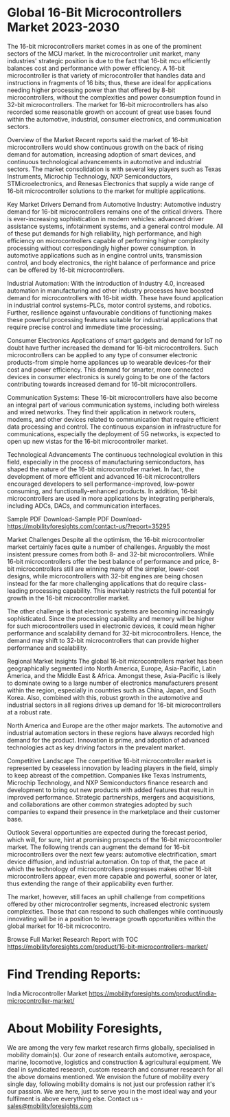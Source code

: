 # Global 16-Bit Microcontrollers Market 2023-2030
The 16-bit microcontrollers market comes in as one of the prominent sectors of the MCU market. In the microcontroller unit market, many industries' strategic position is due to the fact that 16-bit mcu efficiently balances cost and performance with power efficiency. A 16-bit microcontroller is that variety of microcontroller that handles data and instructions in fragments of 16 bits; thus, these are ideal for applications needing higher processing power than that offered by 8-bit microcontrollers, without the complexities and power consumption found in 32-bit microcontrollers. The market for 16-bit microcontrollers has also recorded some reasonable growth on account of great use bases found within the automotive, industrial, consumer electronics, and communication sectors.

Overview of the Market
Recent reports said the market of 16-bit microcontrollers would show continuous growth on the back of rising demand for automation, increasing adoption of smart devices, and continuous technological advancements in automotive and industrial sectors. The market consolidation is with several key players such as Texas Instruments, Microchip Technology, NXP Semiconductors, STMicroelectronics, and Renesas Electronics that supply a wide range of 16-bit microcontroller solutions to the market for multiple applications.

Key Market Drivers
Demand from Automotive Industry: Automotive industry demand for 16-bit microcontrollers remains one of the critical drivers. There is ever-increasing sophistication in modern vehicles: advanced driver assistance systems, infotainment systems, and a general control module. All of these put demands for high reliability, high performance, and high efficiency on microcontrollers capable of performing higher complexity processing without correspondingly higher power consumption. In automotive applications such as in engine control units, transmission control, and body electronics, the right balance of performance and price can be offered by 16-bit microcontrollers.

Industrial Automation: With the introduction of Industry 4.0, increased automation in manufacturing and other industry processes have boosted demand for microcontrollers with 16-bit width. These have found application in industrial control systems-PLCs, motor control systems, and robotics. Further, resilience against unfavourable conditions of functioning makes these powerful processing features suitable for industrial applications that require precise control and immediate time processing.

Consumer Electronics Applications of smart gadgets and demand for IoT no doubt have further increased the demand for 16-bit microcontrollers. Such microcontrollers can be applied to any type of consumer electronic products-from simple home appliances up to wearable devices-for their cost and power efficiency. This demand for smarter, more connected devices in consumer electronics is surely going to be one of the factors contributing towards increased demand for 16-bit microcontrollers.

Communication Systems: These 16-bit microcontrollers have also become an integral part of various communication systems, including both wireless and wired networks. They find their application in network routers, modems, and other devices related to communication that require efficient data processing and control. The continuous expansion in infrastructure for communications, especially the deployment of 5G networks, is expected to open up new vistas for the 16-bit microcontroller market.

Technological Advancements
The continuous technological evolution in this field, especially in the process of manufacturing semiconductors, has shaped the nature of the 16-bit microcontroller market. In fact, the development of more efficient and advanced 16-bit microcontrollers encouraged developers to sell performance-improved, low-power consuming, and functionally-enhanced products. In addition, 16-bit microcontrollers are used in more applications by integrating peripherals, including ADCs, DACs, and communication interfaces.

Sample PDF Download-Sample PDF Download- https://mobilityforesights.com/contact-us/?report=35295


Market Challenges
Despite all the optimism, the 16-bit microcontroller market certainly faces quite a number of challenges. Arguably the most insistent pressure comes from both 8- and 32-bit microcontrollers. While 16-bit microcontrollers offer the best balance of performance and price, 8-bit microcontrollers still are winning many of the simpler, lower-cost designs, while microcontrollers with 32-bit engines are being chosen instead for the far more challenging applications that do require class-leading processing capability. This inevitably restricts the full potential for growth in the 16-bit microcontroller market.

The other challenge is that electronic systems are becoming increasingly sophisticated. Since the processing capability and memory will be higher for such microcontrollers used in electronic devices, it could mean higher performance and scalability demand for 32-bit microcontrollers. Hence, the demand may shift to 32-bit microcontrollers that can provide higher performance and scalability.

Regional Market Insights
The global 16-bit microcontrollers market has been geographically segmented into North America, Europe, Asia-Pacific, Latin America, and the Middle East & Africa. Amongst these, Asia-Pacific is likely to dominate owing to a large number of electronics manufacturers present within the region, especially in countries such as China, Japan, and South Korea. Also, combined with this, robust growth in the automotive and industrial sectors in all regions drives up demand for 16-bit microcontrollers at a robust rate.

North America and Europe are the other major markets. The automotive and industrial automation sectors in these regions have always recorded high demand for the product. Innovation is prime, and adoption of advanced technologies act as key driving factors in the prevalent market.

Competitive Landscape
The competitive 16-bit microcontroller market is represented by ceaseless innovation by leading players in the field, simply to keep abreast of the competition. Companies like Texas Instruments, Microchip Technology, and NXP Semiconductors finance research and development to bring out new products with added features that result in improved performance. Strategic partnerships, mergers and acquisitions, and collaborations are other common strategies adopted by such companies to expand their presence in the marketplace and their customer base.

Outlook
Several opportunities are expected during the forecast period, which will, for sure, hint at promising prospects of the 16-bit microcontroller market. The following trends can augment the demand for 16-bit microcontrollers over the next few years: automotive electrification, smart device diffusion, and industrial automation. On top of that, the pace at which the technology of microcontrollers progresses makes other 16-bit microcontrollers appear, even more capable and powerful, sooner or later, thus extending the range of their applicability even further.

The market, however, still faces an uphill challenge from competitions offered by other microcontroller segments, increased electronic system complexities. Those that can respond to such challenges while continuously innovating will be in a position to leverage growth opportunities within the global market for 16-bit microcontro.

Browse Full Market Research Report with TOC
https://mobilityforesights.com/product/16-bit-microcontrollers-market/






# Find Trending Reports:
India Microcontroller Market https://mobilityforesights.com/product/india-microcontroller-market/





# About Mobility Foresights,
We are among the very few market research firms globally, specialised in mobility domain(s). Our zone of research entails automotive, aerospace, marine, locomotive, logistics and construction & agricultural equipment. We deal in syndicated research, custom research and consumer research for all the above domains mentioned.
We envision the future of mobility every single day, following mobility domains is not just our profession rather it's our passion. We are here, just to serve you in the most ideal way and your fulfilment is above everything else. Contact us -  sales@mobilityforesights.com 





